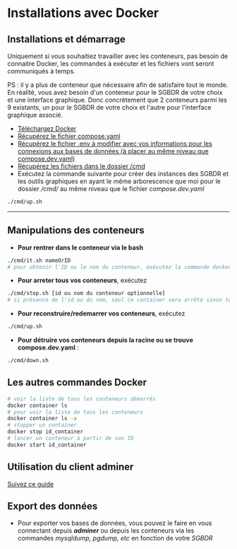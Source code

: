 # Installations avec Docker

## Installations et démarrage

Uniquement si vous souhaitiez travailler avec les conteneurs, pas besoin de connaitre Docker, les commandes à exécuter et les fichiers vont seront communiqués à temps.

PS : il y a plus de conteneur que nécessaire afin de satisfaire tout le monde.
En réalité, vous avez besoin d'un conteneur pour le SGBDR de votre choix et une interface graphique. Donc concrètement que 2 conteneurs parmi les 9 existants, un pour le SGBDR de votre choix et l'autre pour l'interface graphique associé.

- [Téléchargez Docker](https://www.docker.com/products/docker-desktop/)
- [Récupérez le fichier compose.yaml](./compose.dev.yaml)
- [Récupérez le fichier .env à modifier avec vos informations pour les connexions aux bases de données (à placer au même niveau que compose.dev.yaml)](../../.env)
- [Récupérez les fichiers dans le dossier /cmd](../../cmd)
- Exécutez la commande suivante pour créer des instances des SGBDR et les outils graphiques en ayant le même arborescence que moi pour le dossier */cmd/* au même niveau que le fichier *compose.dev.yaml*
```bash
./cmd/up.sh
```
---

## Manipulations des conteneurs

- **Pour rentrer dans le conteneur via le bash**
```bash
./cmd/it.sh nameOrID
# pour obtenir l'ID ou le nom du conteneur, exécutez la commande docker container ls
```

- **Pour arreter tous vos conteneurs**, exécutez 

```bash
./cmd/stop.sh [id ou nom du conteneur optionnelle]
# si présence de l'id ou du nom, seul ce container sera arrêté sinon tous les conteneurs seront arrêtés
```
- **Pour reconstruire/redemarrer vos conteneurs**, exécutez 

```bash
./cmd/up.sh
```

- **Pour détruire vos conteneurs depuis la racine ou se trouve compose.dev.yaml** : 

```bash
./cmd/down.sh
```

## Les autres commandes Docker

```bash
# voir la liste de tous les conteneurs démarrés
docker container ls
# pour voir la liste de tous les conteneurs
docker container ls -a 
# stopper un container
docker stop id_container 
# lancer un conteneur à partir de son ID
docker start id_container
```

## Utilisation du client adminer

[Suivez ce guide](../adminer.md)

## Export des données

- Pour exporter vos bases de données, vous pouvez le faire en vous connectant depuis ***adminer*** ou depuis les conteneurs via les commandes *mysqldump, pgdump, etc* en fonction de votre *SGBDR*